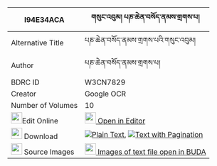 |I94E34ACA|གསུང་འབུམ། པཎ་ཆེན་བསོད་ནམས་གྲགས་པ། 
| --- | --- 
|Alternative Title |པཎ་ཆེན་བསོད་ནམས་གྲགས་པའི་གསུང་འབུམ།
|Author| པཎ་ཆེན་བསོད་ནམས་གྲགས་པ།
|BDRC ID | W3CN7829
|Creator | Google OCR
|Number of Volumes| 10
|<img width="25" src="https://img.icons8.com/color/25/000000/edit-property.png">Edit Online| [<img width="25" src="https://avatars.githubusercontent.com/u/45091458?s=200&v=4"> Open in Editor](http://editor.openpecha.org/I94E34ACA)
|<img width="25" src="https://img.icons8.com/fluent/48/000000/download-2.png"/>  Download | [![](https://img.icons8.com/color/20/000000/txt.png)Plain Text](https://github.com/Openpecha/I94E34ACA/releases/download/v1/sungbum_penchen_sonam_drakpa_plain_I94E34ACA.zip), [![](https://img.icons8.com/color/20/000000/txt.png)Text with Pagination](https://github.com/Openpecha/I94E34ACA/releases/download/v1/sungbum_penchen_sonam_drakpa_pages_I94E34ACA.zip)
|<img width="25" src="https://img.icons8.com/plasticine/100/000000/pictures-folder.png"/>  Source Images | [<img width="25" src="https://library.bdrc.io/icons/BUDA-small.svg"> Images of text file open in BUDA](https://library.bdrc.io/show/bdr:W3CN7829)
